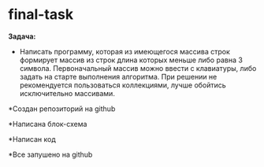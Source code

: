 # final-task

**Задача:**

* Написать программу, которая из имеющегося массива строк формирует массив из строк длина которых меньше либо равна 3 символа. 
Первоначальный массив можно ввести с клавиатуры, либо задать на старте выполнения алгоритма. 
При решении не рекомендуется пользоваться коллекциями, лучше обойтись исключительно массивами.

*Создан репозиторий на github

*Написана блок-схема 

*Написан код

*Все запушено на github
